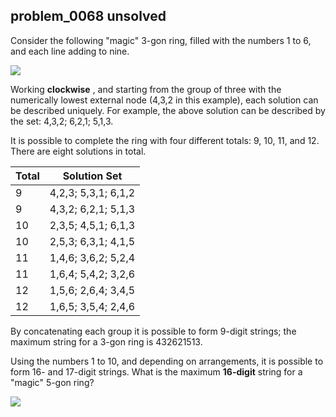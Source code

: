 ## problem_0068 unsolved
Consider the following "magic" 3-gon ring, filled with the numbers 1 to 6, and
each line adding to nine.

![][1]  

Working **clockwise** , and starting from the group of three with the
numerically lowest external node (4,3,2 in this example), each solution can be
described uniquely. For example, the above solution can be described by the
set: 4,3,2; 6,2,1; 5,1,3.

It is possible to complete the ring with four different totals: 9, 10, 11, and
12. There are eight solutions in total.

**Total**|  **Solution Set**  
---|---  
9| 4,2,3; 5,3,1; 6,1,2  
9| 4,3,2; 6,2,1; 5,1,3  
10| 2,3,5; 4,5,1; 6,1,3  
10| 2,5,3; 6,3,1; 4,1,5  
11| 1,4,6; 3,6,2; 5,2,4  
11| 1,6,4; 5,4,2; 3,2,6  
12| 1,5,6; 2,6,4; 3,4,5  
12| 1,6,5; 3,5,4; 2,4,6  
  
By concatenating each group it is possible to form 9-digit strings; the
maximum string for a 3-gon ring is 432621513.

Using the numbers 1 to 10, and depending on arrangements, it is possible to
form 16- and 17-digit strings. What is the maximum **16-digit** string for a
"magic" 5-gon ring?

![][2]  

   [1]: project/images/p068_1.png

   [2]: project/images/p068_2.png

